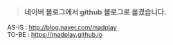 > ### 네이버 블로그에서 github 블로그로 옮겼습니다.
AS-IS : http://blog.naver.com/madplay<br/>
TO-BE : https://madplay.github.io
